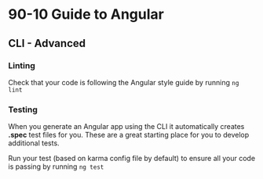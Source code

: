 # 90-10 Guide to Angular

## CLI - Advanced

### Linting

Check that your code is following the Angular style guide by running `ng lint`

### Testing

When you generate an Angular app using the CLI it automatically creates **.spec** test files for you. These are a great starting place for you to develop additional tests.

Run your test (based on karma config file by default) to ensure all your code is passing by running `ng test`



